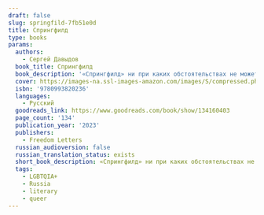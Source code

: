 ```yaml
---
draft: false
slug: springfild-7fb51e0d
title: Спрингфилд
type: books
params:
  authors:
    - Сергей Давыдов
  book_title: Спрингфилд
  book_description: '«Спрингфилд» ни при каких обстоятельствах не может быть издан в современной России, и не только из-за «неправильной» ориентации главного героя. Я нашёл этот роман по ссылке из фейсбука. Со словами «это посильнее «Эдички» разослал друзьям. Писателям обидны сравнения с другими, поэтому скажу так: это роман поколения. Поколения тридцатилетних, раздавленного российской действительностью, уничтожающего всё живое и непохожее на мейнстрим. Прочитать необходимо. Весь первый военный год я думал о создании свободного издательства. Прочитав «Спрингфилд», понял, что таким романам и таким авторам это издательство нужно. Если не Freedom Letters, то кто? С Сергеем был подписан договор номер 1. Именно с этой книги мы начинаем. Георгий Урушадзе'
  cover: https://images-na.ssl-images-amazon.com/images/S/compressed.photo.goodreads.com/books/1681933345i/134160403.jpg
  isbn: '9780993820236'
  languages:
    - Русский
  goodreads_link: https://www.goodreads.com/book/show/134160403
  page_count: '134'
  publication_year: '2023'
  publishers:
    - Freedom Letters
  russian_audioversion: false
  russian_translation_status: exists
  short_book_description: «Спрингфилд» ни при каких обстоятельствах не может быть издан в современной России, и не только из-за «неправильной» ориентации главного героя...
  tags:
    - LGBTQIA+
    - Russia
    - literary
    - queer
---
```


